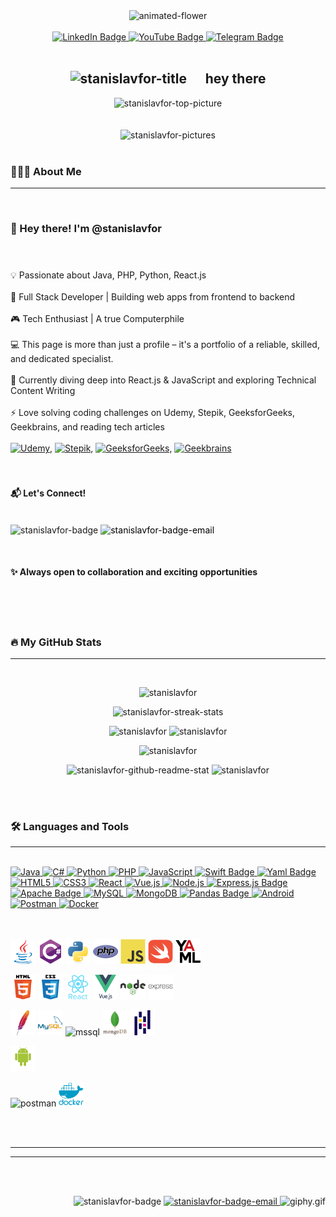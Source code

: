 
<div id="header" align="center">
<img src="https://i.ibb.co/jZ5kZTkd/animated-flower-very-slow.gif" width="150" alt="animated-flower"/>
</div>
<br>
<div id="badges" align="center">
  <div>
    <a href="https://www.linkedin.com/in/stanislav-skorodumov-5516a0178/" target="_blank">
      <img src="https://img.shields.io/badge/LinkedIn-black?style=for-the-badge&logo=linkedin&logoColor=white" alt="LinkedIn Badge"/>
    </a>
    <a href="https://www.youtube.com/@stanislavfor-4u" target="_blank">
      <img src="https://img.shields.io/badge/YouTube-red?style=for-the-badge&logo=youtube&logoColor=white" alt="YouTube Badge"/>
    </a>    
    <a href="https://t.me/forstanislavfor" target="_blank">
      <img src="https://img.shields.io/badge/Telegram-blue?style=for-the-badge&logo=Telegram&logoColor=white" alt="Telegram Badge"/>
    </a>
  </div>
</div>
<br>
<div align="center">
<div id="title"> <h2><img src="https://media.giphy.com/media/hvRJCLFzcasrR4ia7z/giphy.gif" width="35" alt="stanislavfor-title" />&nbsp;&nbsp;&nbsp;&nbsp;&nbsp;&nbsp;hey there</h2></div>
<div id="top-picture"><img src="https://media.giphy.com/media/dWesBcTLavkZuG35MI/giphy.gif" width="600" height="300" alt="stanislavfor-top-picture" /></div><br><br>  
<div id="pictures"><img src="https://github-profile-trophy.vercel.app/?username=stanislavfor" alt="stanislavfor-pictures" /></div>  
</div>
<br>

###  👨🏻‍💻 About Me
<hr><br>

### 👋 Hey there! I'm @stanislavfor <br><br><br>
💡 Passionate about Java, PHP, Python, React.js <br><br>
🔧 Full Stack Developer | Building web apps from frontend to backend <br><br>
🎮 Tech Enthusiast | A true Computerphile <br><br>
💻 This page is more than just a profile – it's a portfolio of a reliable, skilled, and dedicated specialist. <br><br>
🚀 Currently diving deep into React.js & JavaScript and exploring Technical Content Writing <br><br>
⚡ Love solving coding challenges on Udemy, Stepik, GeeksforGeeks, Geekbrains, and reading tech articles <br><br>
[![Udemy](https://img.shields.io/badge/Udemy-black?style=flat)](https://udemy.com/), [![Stepik](https://img.shields.io/badge/Stepik-black?style=flat)](https://stepik.org/), [![GeeksforGeeks](https://img.shields.io/badge/GeeksforGeeks-black?style=flat)](https://www.geeksforgeeks.org/), [![Geekbrains](https://img.shields.io/badge/Geekbrains-black?style=flat)](https://gb.ru/)
<br><br><br>
#### 📬 Let's Connect! <br><br>
<p>
    <img src="https://img.shields.io/badge/Contact%20me%20via:-white" width="180" height="30" alt="stanislavfor-badge" />
    <a href="mailto:stasposter@ya.ru" style="color: black; text-decoration: none;">
        <img src="https://img.shields.io/badge/Email-stasposter@ya.ru-blue?logoColor=white" width="250" height="30" alt="stanislavfor-badge-email" />
    </a>  
</p>
<br>

#### ✨ Always open to collaboration and exciting opportunities  <br><br>

<br><br>

### 🔥 My GitHub Stats
<hr><br>

<div id="stats" align="center">  
  <p><img src="https://github-readme-stats.vercel.app/api?username=stanislavfor&show_icons=true&locale=en&theme=dark" alt="stanislavfor" /></p>   
  <p><img src="https://streak-stats.demolab.com/?user=stanislavfor&theme=dark" alt="stanislavfor-streak-stats" /></p>
  <p><img src="https://github-profile-summary-cards.vercel.app/api/cards/most-commit-language?username=stanislavfor&theme=dark" alt="stanislavfor" />
    <img src="https://github-profile-summary-cards.vercel.app/api/cards/repos-per-language?username=stanislavfor&theme=dark" alt="stanislavfor" /></p>
  <p><img src="https://github-readme-activity-graph.vercel.app/graph?username=stanislavfor&theme=high-contrast" alt="stanislavfor" /></p> <!-- (https://github.com/ashutosh00710/github-readme-activity-graph) -->
  <p><img src="https://github-readme-stats.vercel.app/api/top-langs/?username=stanislavfor&layout=compact&theme=vision-friendly-dark" alt="stanislavfor-github-readme-stat" />  <img src="https://github-profile-summary-cards.vercel.app/api/cards/productive-time?username=stanislavfor&theme=dark" alt="stanislavfor" /></p>
</div>

<br><br>

###   🛠️ Languages and Tools
<hr><br>

<div align="left">
    <a href="https://www.java.com" target="_blank">
      <img src="https://img.shields.io/badge/Java-black?style=for-the-badge&logo=openjdk&logoColor=white" alt="Java"/>
    </a>
    <a href="https://www.w3schools.com/cs/" target="_blank">
      <img src="https://img.shields.io/badge/C%23-black?style=for-the-badge&logo=csharp&logoColor=white" alt="C#"/>
    </a>
    <a href="https://www.python.org" target="_blank">
      <img src="https://img.shields.io/badge/Python-black?style=for-the-badge&logo=python&logoColor=white" alt="Python"/>
    </a>
    <a href="https://www.php.net" target="_blank">
      <img src="https://img.shields.io/badge/PHP-black?style=for-the-badge&logo=php&logoColor=white" alt="PHP"/>
    </a>
    <a href="https://developer.mozilla.org/en-US/docs/Web/JavaScript" target="_blank">
      <img src="https://img.shields.io/badge/JavaScript-black?style=for-the-badge&logo=javascript&logoColor=white" alt="JavaScript"/>
    </a>
    <a href="https://www.swift.org/" target="_blank">
      <img src="https://img.shields.io/badge/Swift-black?style=for-the-badge&logo=swift&logoColor=white" alt="Swift Badge"/>
    </a>
    <a href="https://www.linode.com/docs/guides/yaml-reference/" target="_blank">
      <img src="https://img.shields.io/badge/Yaml-black?style=for-the-badge&logo=yaml&logoColor=white" alt="Yaml Badge"/>
    </a>
    <a href="https://www.w3.org/html/" target="_blank">
      <img src="https://img.shields.io/badge/HTML5-black?style=for-the-badge&logo=html5&logoColor=white" alt="HTML5"/>
    </a>
    <a href="https://www.w3schools.com/css/" target="_blank">
      <img src="https://img.shields.io/badge/CSS3-black?style=for-the-badge&logo=css3&logoColor=white" alt="CSS3"/>
    </a>
    <a href="https://reactjs.org/" target="_blank">
      <img src="https://img.shields.io/badge/React-black?style=for-the-badge&logo=react&logoColor=white" alt="React"/>
    </a>
    <a href="https://vuejs.org/" target="_blank">
      <img src="https://img.shields.io/badge/Vue.js-black?style=for-the-badge&logo=vue.js&logoColor=white" alt="Vue.js"/>
    </a>
    <a href="https://nodejs.org" target="_blank">
      <img src="https://img.shields.io/badge/Node.js-black?style=for-the-badge&logo=node.js&logoColor=white" alt="Node.js"/>
    </a>
    <a href="https://expressjs.com" target="_blank">
      <img src="https://img.shields.io/badge/Express.js-black?style=for-the-badge&logo=express&logoColor=white" alt="Express.js Badge"/>
    </a>
    <a href="https://www.apache.org/" target="_blank">
      <img src="https://img.shields.io/badge/Apache-black?style=for-the-badge&logo=apache&logoColor=white" alt="Apache Badge"/>
    </a>
    <a href="https://www.mysql.com/" target="_blank">
      <img src="https://img.shields.io/badge/MySQL-black?style=for-the-badge&logo=mysql&logoColor=white" alt="MySQL"/>
    </a>
    <a href="https://www.mongodb.com/" target="_blank">
      <img src="https://img.shields.io/badge/MongoDB-black?style=for-the-badge&logo=mongodb&logoColor=white" alt="MongoDB"/>
    </a>
    <a href="https://pandas.pydata.org/" target="_blank">
      <img src="https://img.shields.io/badge/Pandas-black?style=for-the-badge&logo=pandas&logoColor=white" alt="Pandas Badge"/>
    </a>
    <a href="https://developer.android.com" target="_blank">
      <img src="https://img.shields.io/badge/Android-black?style=for-the-badge&logo=android&logoColor=white" alt="Android"/>
    </a>
    <a href="https://postman.com" target="_blank">
      <img src="https://img.shields.io/badge/Postman-black?style=for-the-badge&logo=postman&logoColor=white" alt="Postman"/>
    </a>
    <a href="https://www.docker.com/" target="_blank">
      <img src="https://img.shields.io/badge/Docker-black?style=for-the-badge&logo=docker&logoColor=white" alt="Docker"/>
    </a>
  </div>
<br><br>

<p align="left">     
        <img src="https://raw.githubusercontent.com/devicons/devicon/master/icons/java/java-original.svg" alt="java" width="40" height="40"/>    
        <img src="https://raw.githubusercontent.com/devicons/devicon/master/icons/csharp/csharp-original.svg" alt="csharp" width="40" height="40"/>    
        <img src="https://raw.githubusercontent.com/devicons/devicon/master/icons/python/python-original.svg" alt="python" width="40" height="40"/>   
        <img src="https://raw.githubusercontent.com/devicons/devicon/master/icons/php/php-original.svg" alt="php" width="40" height="40"/>    
        <img src="https://raw.githubusercontent.com/devicons/devicon/master/icons/javascript/javascript-original.svg" alt="javascript" width="40" height="40"/>    
        <img src="https://raw.githubusercontent.com/devicons/devicon/ca28c779441053191ff11710fe24a9e6c23690d6/icons/swift/swift-original.svg" alt="swift" width="40" height="40"/>   
        <img src="https://raw.githubusercontent.com/devicons/devicon/ca28c779441053191ff11710fe24a9e6c23690d6/icons/yaml/yaml-original.svg" alt="yaml" width="40" height="40"/>   
</p>
<p align="left">    
        <img src="https://raw.githubusercontent.com/devicons/devicon/master/icons/html5/html5-original-wordmark.svg" alt="html5" width="40" height="40"/>   
        <img src="https://raw.githubusercontent.com/devicons/devicon/master/icons/css3/css3-original-wordmark.svg" alt="css3" width="40" height="40"/>    
        <img src="https://raw.githubusercontent.com/devicons/devicon/master/icons/react/react-original-wordmark.svg" alt="react" width="40" height="40"/>    
        <img src="https://raw.githubusercontent.com/devicons/devicon/master/icons/vuejs/vuejs-original-wordmark.svg" alt="vuejs" width="40" height="40"/>    
        <img src="https://raw.githubusercontent.com/devicons/devicon/master/icons/nodejs/nodejs-original-wordmark.svg" alt="nodejs" width="40" height="40"/>   
        <img src="https://raw.githubusercontent.com/devicons/devicon/master/icons/express/express-original-wordmark.svg" alt="express" width="40" height="40"/>    
</p>
<p align="left">    
        <img src="https://raw.githubusercontent.com/devicons/devicon/ca28c779441053191ff11710fe24a9e6c23690d6/icons/apache/apache-original.svg" alt="apache" width="40" height="40"/>    
        <img src="https://raw.githubusercontent.com/devicons/devicon/master/icons/mysql/mysql-original-wordmark.svg" alt="mysql" width="40" height="40"/>    
        <img src="https://www.svgrepo.com/show/303229/microsoft-sql-server-logo.svg" alt="mssql" width="40" height="40"/>    
        <img src="https://raw.githubusercontent.com/devicons/devicon/master/icons/mongodb/mongodb-original-wordmark.svg" alt="mongodb" width="40" height="40"/>    
        <img src="https://raw.githubusercontent.com/devicons/devicon/2ae2a900d2f041da66e950e4d48052658d850630/icons/pandas/pandas-original.svg" alt="pandas" width="40" height="40"/>    
</p>
<p align="left">    
        <img src="https://raw.githubusercontent.com/devicons/devicon/master/icons/android/android-original-wordmark.svg" alt="android" width="40" height="40"/>    
</p>
<p align="left">    
        <img src="https://www.vectorlogo.zone/logos/getpostman/getpostman-icon.svg" alt="postman" width="40" height="40"/>      
        <img src="https://raw.githubusercontent.com/devicons/devicon/ca28c779441053191ff11710fe24a9e6c23690d6/icons/docker/docker-plain-wordmark.svg" alt="docker" width="40" height="40"/>  
</p>


<br><br><hr><hr><br><br>

<p align="right">
    <img src="https://img.shields.io/badge/For%20any%20questions%2C%20reach%20me%20at-black?style=flat" width="320" height="21" alt="stanislavfor-badge" />
    <a href="mailto:stasposter@ya.ru">
        <img src="https://img.shields.io/badge/Email-stasposter@ya.ru-blue?style=flat&logo=gmail&logoColor=white" width="280" height="21" alt="stanislavfor-badge-email" />
    </a>
    <img src="https://media.giphy.com/media/WUlplcMpOCEmTGBtBW/giphy.gif" width="30" alt="giphy.gif" />
</p>


<br><br>
